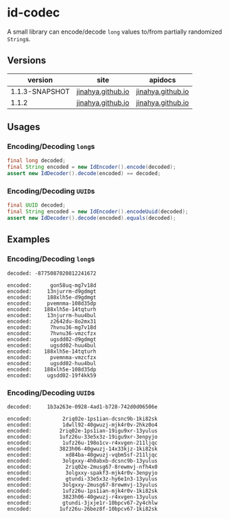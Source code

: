 id-codec
========
A small library can encode/decode `long` values to/from partially randomized `String`s.
## Versions
version|site|apidocs
-------|----|-------
1.1.3-SNAPSHOT|[jinahya.github.io](http://jinahya.github.io/id-codec/site/1.1.3-SNAPSHOT/index.html)|[jinahya.github.io](http://jinahya.github.io/id-codec/site/1.1.3-SNAPSHOT/apidocs/index.html)
1.1.2|[jinahya.github.io](http://jinahya.github.io/id-codec/site/1.1.2/index.html)|[jinahya.github.io](http://jinahya.github.io/id-codec/site/1.1.2/apidocs/index.html)

## Usages
### Encoding/Decoding `long`s
```java
final long decoded;
final String encoded = new IdEncoder().encode(decoded);
assert new IdDecoder().decode(encoded) == decoded;
```

### Encoding/Decoding `UUID`s
```java
final UUID decoded;
final String encoded = new IdEncoder().encodeUuid(decoded);
assert new IdDecoder().decode(encoded).equals(decoded);
```
## Examples
### Encoding/Decoding `long`s
~~~
decoded: -8775087020812241672

encoded:      gon58uq-mg7v18d
encoded:     13njurrm-d9gdmgt
encoded:     188xlh5e-d9gdmgt
encoded:     pvemnma-108d35dp
encoded:    188xlh5e-14tqturh
encoded:     13njurrm-huu4bul
encoded:      z2642du-8o2mx31
encoded:      7hvnu36-mg7v18d
encoded:      7hvnu36-vmzcfzx
encoded:      ugsdd02-d9gdmgt
encoded:      ugsdd02-huu4bul
encoded:    188xlh5e-14tqturh
encoded:      pvemnma-vmzcfzx
encoded:      ugsdd02-huu4bul
encoded:    188xlh5e-108d35dp
encoded:     ugsdd02-19f4kk59
~~~
### Encoding/Decoding `UUID`s
~~~
decoded:     1b3a263e-0928-4ad1-b728-742d0d06506e

encoded:          2riq02e-1ps1ian-dcsnc9b-1ki82sk
encoded:          1dwll92-40gwuzj-mjk4r0v-2hkz0o4
encoded:         2riq02e-1ps1ian-19igu9xr-13yulus
encoded:         1ufz26u-33e5x3z-19igu9xr-3enpyjo
encoded:          1ufz26u-198o1cv-r4xvgen-211ljqc
encoded:         3823h06-40gwuzj-14x33kjz-1ki82sk
encoded:           xd84ba-40gwuzj-vqbm5sf-211ljqc
encoded:          3olgxxy-4h0abxb-dcsnc9b-13yulus
encoded:           2riq02e-2musg67-8rewmvj-nfh4x0
encoded:           3olgxxy-spakf3-mjk4r0v-3enpyjo
encoded:           gtundi-33e5x3z-hy6e1n3-13yulus
encoded:          3olgxxy-2musg67-8rewmvj-13yulus
encoded:          1ufz26u-1ps1ian-mjk4r0v-1ki82sk
encoded:          3823h06-40gwuzj-r4xvgen-13yulus
encoded:          gtundi-3jxje1r-10bpcv67-2y4chlw
encoded:         1ufz26u-26bez8f-10bpcv67-1ki82sk
~~~
